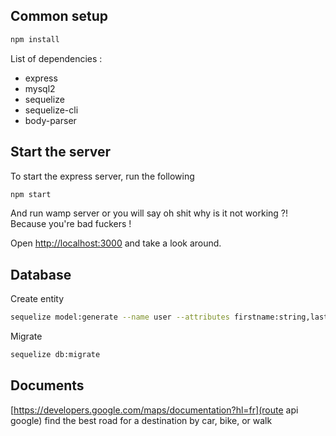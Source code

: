 ## Common setup

```bash
npm install
```

List of dependencies :
* express
* mysql2
* sequelize
* sequelize-cli
* body-parser

## Start the server

To start the express server, run the following

```bash
npm start
```

And run wamp server or you will say oh shit why is it not working ?! Because you're bad fuckers !

Open [http://localhost:3000](http://localhost:3000) and take a look around.

## Database

Create entity

```bash
sequelize model:generate --name user --attributes firstname:string,lastname:string
```

Migrate

```bash
sequelize db:migrate
```

## Documents

[https://developers.google.com/maps/documentation?hl=fr](route api google) find the best road for a destination by car, bike, or walk